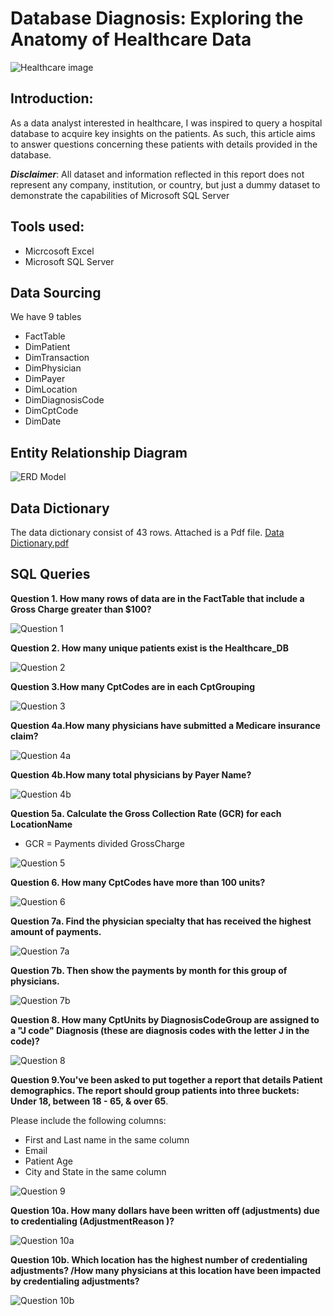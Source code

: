 # Database Diagnosis: Exploring the Anatomy of Healthcare Data

![Healthcare image](https://github.com/antonionunnally/SQL/assets/97487571/c025be70-139b-4000-96ad-7c90de4066bd)


## Introduction:

As a data analyst interested in healthcare, I was inspired to query a hospital database to acquire key insights on the patients. As such, this article aims to answer questions concerning these patients with details provided in the database.

**_Disclaimer_**: All dataset and information reflected in this report does not represent any company, institution, or country, but just a dummy dataset to demonstrate the capabilities of Microsoft SQL Server

## Tools used:
- Micrcosoft Excel 
- Microsoft SQL Server


## Data Sourcing
We have 9 tables 
- FactTable
- DimPatient
- DimTransaction
- DimPhysician
- DimPayer
- DimLocation
- DimDiagnosisCode
- DimCptCode
- DimDate


## Entity Relationship Diagram

![ERD Model](https://github.com/antonionunnally/SQL/assets/97487571/9c57dfe7-d9b9-451d-a1f6-99dccd5d66a2)


## Data Dictionary
The data dictionary consist of 43 rows. Attached is a Pdf file.
[Data Dictionary.pdf](https://github.com/antonionunnally/SQL/files/13814890/Data.Dictionary.pdf)


## SQL Queries

**Question 1. How many rows of data are in the FactTable that include a Gross Charge greater than $100?**

![Question 1](https://github.com/antonionunnally/SQL/assets/97487571/3ab6b5e0-0cbd-4e7c-b297-a71db585a9dd)

**Question 2. How many unique patients exist is the Healthcare_DB**

![Question 2](https://github.com/antonionunnally/SQL/assets/97487571/c61f588f-a156-467e-8477-c6881d1ca8e7)


**Question 3.How many CptCodes are in each CptGrouping**

![Question 3](https://github.com/antonionunnally/SQL/assets/97487571/a2308467-484a-4586-b179-87b18b54b975)


**Question 4a.How many physicians have submitted a Medicare insurance claim?**

![Question 4a](https://github.com/antonionunnally/SQL/assets/97487571/09f42ad6-58b0-4768-8bee-250817e337ed)

**Question 4b.How many total physicians by Payer Name?**

![Question 4b](https://github.com/antonionunnally/SQL/assets/97487571/97dcb958-92d6-49f8-90b3-0e6840b9006a)


**Question 5a. Calculate the Gross Collection Rate (GCR) for each LocationName** 
- GCR = Payments divided GrossCharge

![Question 5](https://github.com/antonionunnally/SQL/assets/97487571/9fb7d058-d053-4c67-baa8-7115c18e6c4a)


**Question 6. How many CptCodes have more than 100 units?**

![Question 6](https://github.com/antonionunnally/SQL/assets/97487571/61d544a7-cc2a-4381-8879-21bc0326ac67)


**Question 7a. Find the physician specialty that has received the highest amount of payments.**

![Question 7a](https://github.com/antonionunnally/SQL/assets/97487571/33255e4b-0803-445c-9e53-20f6b71f741e)


**Question 7b. Then show the payments by month for this group of physicians.**

![Question 7b](https://github.com/antonionunnally/SQL/assets/97487571/d0e31b3e-e474-42a7-9f98-92e23a8651a5)

**Question 8. How many CptUnits by DiagnosisCodeGroup are assigned to a "J code" Diagnosis (these are diagnosis codes with
the letter J in the code)?**

![Question 8](https://github.com/antonionunnally/SQL/assets/97487571/3e32c140-da0c-4157-b7e8-2ee5f6104e29)


**Question 9.You've been asked to put together a report that details
Patient demographics. The report should group patients
into three buckets: Under 18, between 18 - 65, & over 65**.

Please include the following columns:
- First and Last name in the same column
- Email
- Patient Age
- City and State in the same column


![Question 9](https://github.com/antonionunnally/SQL/assets/97487571/c1faabaa-4335-4071-a213-d883a288efb2)


**Question 10a. How many dollars have been written off (adjustments) due
to credentialing (AdjustmentReason )?**

![Question 10a](https://github.com/antonionunnally/SQL/assets/97487571/7bfd547c-9838-45af-a780-963bfd34677f)



**Question 10b. Which location has the highest number of credentialing adjustments? /How many physicians at this location have been impacted by
credentialing adjustments?**

![Question 10b](https://github.com/antonionunnally/SQL/assets/97487571/ff90b0a7-4769-4cf1-9353-82d6e78c8c2d)

